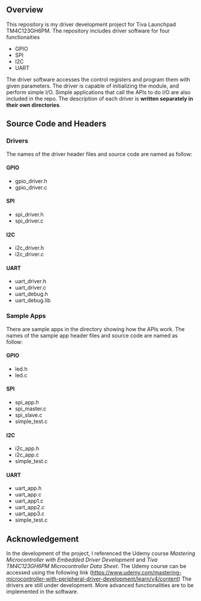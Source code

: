 ## Overview
This repository is my driver development project for Tiva Launchpad TM4C123GH6PM. The repository includes driver software for four functionaities
- GPIO
- SPI
- I2C
- UART

The driver software accesses the control registers and program them with given parameters. The driver is capable of initializing the module, and perform simple I/O. Simple applications that call the APIs to do I/O are also included in the repo. The description of each driver is **written separately in their own directories**.

## Source Code and Headers
### Drivers
The names of the driver header files and source code are named as follow:
#### GPIO
- gpio_driver.h
- gpio_driver.c

#### SPI
- spi_driver.h
- spi_driver.c

#### I2C
- i2c_driver.h
- i2c_driver.c

#### UART
- uart_driver.h
- uart_driver.c
- uart_debug.h
- uart_debug.lib

### Sample Apps
There are sample apps in the directory showing how the APIs work. The names of the sample app header files and source code are named as follow:
#### GPIO
- led.h
- led.c

#### SPI
- spi_app.h
- spi_master.c
- spi_slave.c
- simple_test.c

#### I2C
- i2c_app.h
- i2c_app.c
- simple_test.c

#### UART
- uart_app.h
- uart_app.c
- uart_app1.c
- uart_app2.c
- uart_app3.c
- simple_test.c

## Acknowledgement
In the development of the project, I referenced the Udemy course *Mastering Microcontroller with Embedded Driver Development* and *Tiva TM4C123GH6PM Microcontroller Data Sheet*. The Udemy course can be accessed using the following link
(https://www.udemy.com/mastering-microcontroller-with-peripheral-driver-development/learn/v4/content)
The drivers are still under development. More advanced functionalities are to be implemented in the software.

